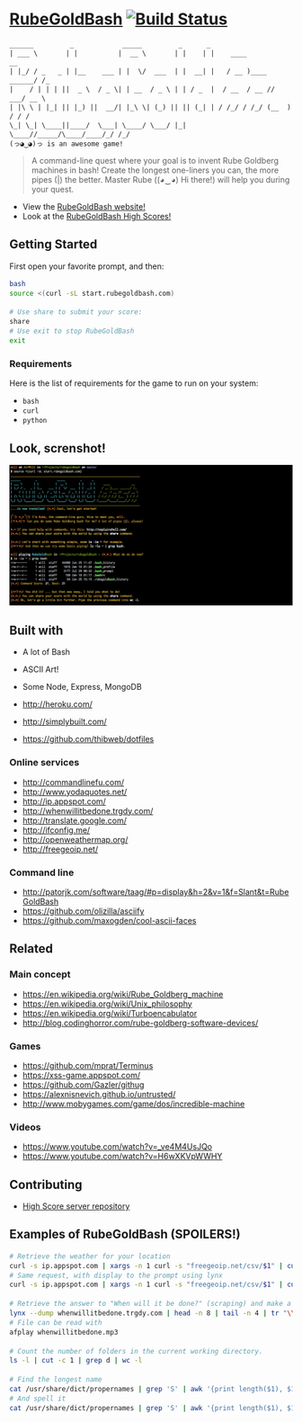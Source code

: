 [RubeGoldBash](http://www.rubegoldbash.com) [![Build Status](https://img.shields.io/travis/ThibWeb/rubegoldbash.svg?style=flat-square)](https://travis-ci.org/ThibWeb/rubegoldbash)
==============

~~~
______         _            _____         _      _                           
| ___ \       | |          |  __ \       | |    | |    ____             __   
| |_/ / _   _ | |__    ___ | |  \/  ___  | |  __| |   / __ )____ ______/ /_  
|    / | | | ||  _ \  / _ \| | __  / _ \ | | / _  |  / __  / __ // ___/ __ \ 
| |\ \ | |_| || |_) ||  __/| |_\ \| (_) || || (_| | / /_/ / /_/ (__  ) / / / 
\_| \_| \____||____/  \___| \____/ \___/ |_| \____//_____/\____/____/_/ /_/  
(っ◕‿◕)っ is an awesome game!
~~~

> A command-line quest where your goal is to invent Rube Goldberg machines in bash! Create the longest one-liners you can, the more pipes (|) the better.
> Master Rube ((◕‿◕) Hi there!) will help you during your quest.

- View the [RubeGoldBash website!](http://www.rubegoldbash.com)
- Look at the [RubeGoldBash High Scores!](http://highscore.rubegoldbash.com)

## Getting Started

First open your favorite prompt, and then:

~~~bash
bash
source <(curl -sL start.rubegoldbash.com)

# Use share to submit your score:
share
# Use exit to stop RubeGoldBash
exit
~~~

### Requirements

Here is the list of requirements for the game to run on your system:

- `bash`
- `curl`
- `python`

## Look, screnshot!

![Screenshot](rubegoldbash-screenshot.png)

## Built with

- A lot of Bash
- ASCII Art!
- Some Node, Express, MongoDB

- http://heroku.com/
- http://simplybuilt.com/
- https://github.com/thibweb/dotfiles

### Online services

- http://commandlinefu.com/
- http://www.yodaquotes.net/
- http://ip.appspot.com/
- http://whenwillitbedone.trgdy.com/
- http://translate.google.com/
- http://ifconfig.me/
- http://openweathermap.org/
- http://freegeoip.net/

### Command line

- http://patorjk.com/software/taag/#p=display&h=2&v=1&f=Slant&t=RubeGoldBash
- https://github.com/olizilla/asciify
- https://github.com/maxogden/cool-ascii-faces

## Related

### Main concept

- https://en.wikipedia.org/wiki/Rube_Goldberg_machine
- https://en.wikipedia.org/wiki/Unix_philosophy
- https://en.wikipedia.org/wiki/Turboencabulator
- http://blog.codinghorror.com/rube-goldberg-software-devices/

### Games

- https://github.com/mprat/Terminus
- https://xss-game.appspot.com/
- https://github.com/Gazler/githug
- https://alexnisnevich.github.io/untrusted/
- http://www.mobygames.com/game/dos/incredible-machine

### Videos

- https://www.youtube.com/watch?v=_ve4M4UsJQo
- https://www.youtube.com/watch?v=H6wXKVpWWHY

## Contributing

- [High Score server repository](https://github.com/ThibWeb/rubegoldbash-server)

## Examples of RubeGoldBash (SPOILERS!)

~~~bash
# Retrieve the weather for your location
curl -s ip.appspot.com | xargs -n 1 curl -s "freegeoip.net/csv/$1" | cut -d ',' -f '9 10' | sed 's/,/\&lon=/g' | xargs -n 1 echo "http://api.openweathermap.org/data/2.5/weather?mode=html&lat=$1" | sed 's/ //g' | xargs -n 1 curl -s $1 | tee weather.html
# Same request, with display to the prompt using lynx
curl -s ip.appspot.com | xargs -n 1 curl -s "freegeoip.net/csv/$1" | cut -d ',' -f '9 10' | sed 's/,/\&lon=/g' | xargs -n 1 echo "http://api.openweathermap.org/data/2.5/weather?mode=html&lat=$1" | sed 's/ //g' | xargs -n 1 curl -s $1 | lynx -stdin -dump

# Retrieve the answer to "When will it be done?" (scraping) and make a nice voice read it for you.
lynx --dump whenwillitbedone.trgdy.com | head -n 8 | tail -n 4 | tr "\\n" ' ' | cut -d '[' -f 1 | sed 's/   //g' | sed "s/'/ /g" | perl -pe 's/([^a-zA-Z0-9_.!~*()'\''-])/sprintf("%%%02X", ord($1))/ge' | xargs -n 1 echo "http://translate.google.com/translate_tts?ie=UTF-8&tl=en&q=$1" | sed 's/ //g' | xargs -n 1 curl -s "$1" > whenwillitbedone.mp3
# File can be read with
afplay whenwillitbedone.mp3

# Count the number of folders in the current working directory.
ls -l | cut -c 1 | grep d | wc -l

# Find the longest name
cat /usr/share/dict/propernames | grep 'S' | awk '{print length($1), $1}' | sort -n | tail -n 1 | cut -d ' ' -f 2
# And spell it
cat /usr/share/dict/propernames | grep 'S' | awk '{print length($1), $1}' | sort -n | tail -n 1 | cut -d ' ' -f 2 | say
~~~
